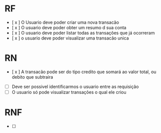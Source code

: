 # RF

- [ x ] O Usuario deve poder criar uma nova transacão
- [ x ] O usuario deve poder obter um resumo d sua conta
- [ x ] O usuario deve poder listar todas as transações que já ocorreram
- [ x ] o usuario deve poder visualizar uma transacão unica

# RN

- [ x ] A transacão pode ser do tipo credito que somará ao valor total, ou debito que subtraira
- [ ] Deve ser possivel identificarmos o usuario entre as requisição
- [ ] O usuario só pode visualizar transações o qual ele criou

# RNF

- [ ]
